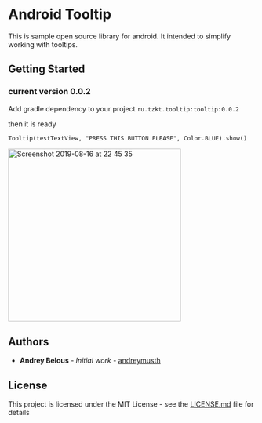 # Android Tooltip

This is sample open source library for android. It intended to simplify working with tooltips.

## Getting Started

### current version 0.0.2

Add gradle dependency to your project `ru.tzkt.tooltip:tooltip:0.0.2`

then it is ready

`Tooltip(testTextView, "PRESS THIS BUTTON PLEASE", Color.BLUE).show()`

<img width="352" alt="Screenshot 2019-08-16 at 22 45 35" src="https://user-images.githubusercontent.com/22516523/63194078-c0cfdd00-c077-11e9-9b07-c979205f7d2f.png">


## Authors

* **Andrey Belous** - *Initial work* - [andreymusth](https://github.com/andreymusth)

## License

This project is licensed under the MIT License - see the [LICENSE.md](LICENSE.md) file for details

